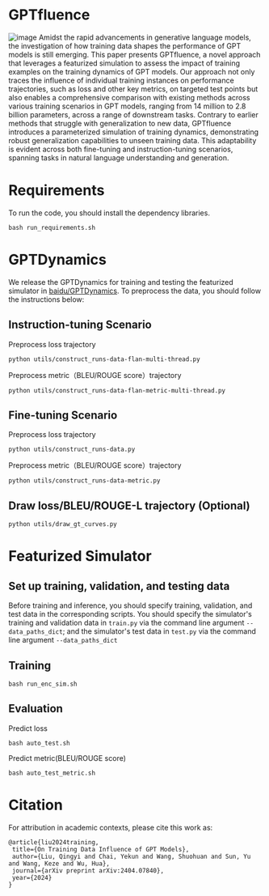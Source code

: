 # GPTfluence
![image](https://github.com/ernie-research/gptfluence/blob/main/resources/overview.png)
Amidst the rapid advancements in generative language models, the investigation of how training data shapes the performance of GPT models is still emerging. This paper presents GPTfluence, a novel approach that leverages a featurized simulation to assess the impact of training examples on the training dynamics of GPT models. Our approach not only traces the influence of individual training instances on performance trajectories, such as loss and other key metrics, on targeted test points but also enables a comprehensive comparison with existing methods across various training scenarios in GPT models, ranging from 14 million to 2.8 billion parameters, across a range of downstream tasks. Contrary to earlier methods that struggle with generalization to new data, GPTfluence introduces a parameterized simulation of training dynamics, demonstrating robust generalization capabilities to unseen training data. This adaptability is evident across both fine-tuning and instruction-tuning scenarios, spanning tasks in natural language understanding and generation. 
# Requirements
To run the code, you should install the dependency libraries.
```
bash run_requirements.sh
```
# GPTDynamics
We release the GPTDynamics for training and testing the featurized simulator in [baidu/GPTDynamics](https://huggingface.co/datasets/baidu/GPTDynamics). To preprocess the data, you should follow the instructions below:
## Instruction-tuning Scenario
Preprocess loss trajectory
```
python utils/construct_runs-data-flan-multi-thread.py
```
Preprocess metric（BLEU/ROUGE score）trajectory  
```
python utils/construct_runs-data-flan-metric-multi-thread.py
```
## Fine-tuning Scenario
Preprocess loss trajectory
```
python utils/construct_runs-data.py
```
Preprocess metric（BLEU/ROUGE score）trajectory
```
python utils/construct_runs-data-metric.py
```
    
## Draw loss/BLEU/ROUGE-L trajectory (Optional)
```
python utils/draw_gt_curves.py
```
# Featurized Simulator
## Set up training, validation, and testing data
Before training and inference, you should specify training, validation, and test data in the corresponding scripts. 
You should specify the simulator's training and validation data in `train.py` via the command line argument `--data_paths_dict`; and the simulator's test data in `test.py` via the command line argument `--data_paths_dict`

 ## Training
 ```
 bash run_enc_sim.sh
```
  
 ## Evaluation
 Predict loss
 ```
 bash auto_test.sh
 ```
 Predict metric(BLEU/ROUGE score)
 ```
 bash auto_test_metric.sh
 ```
 # Citation
 For attribution in academic contexts, please cite this work as:
 ```
@article{liu2024training,
  title={On Training Data Influence of GPT Models},
  author={Liu, Qingyi and Chai, Yekun and Wang, Shuohuan and Sun, Yu and Wang, Keze and Wu, Hua},
  journal={arXiv preprint arXiv:2404.07840},
  year={2024}
}
 ```
